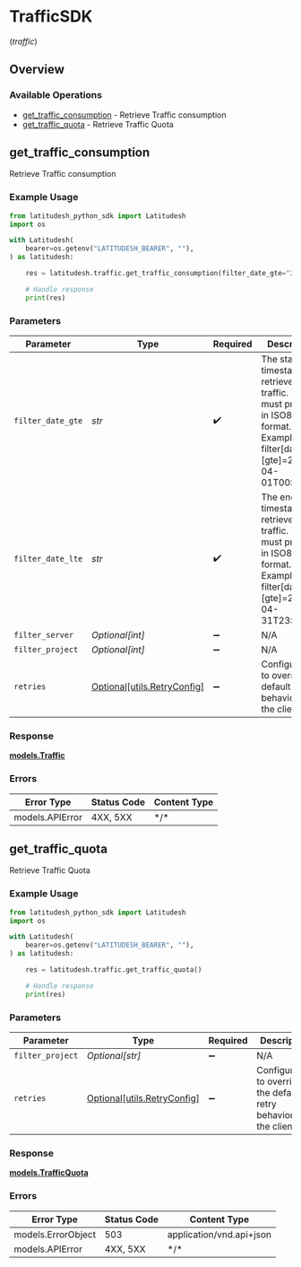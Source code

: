 # TrafficSDK
(*traffic*)

## Overview

### Available Operations

* [get_traffic_consumption](#get_traffic_consumption) - Retrieve Traffic consumption
* [get_traffic_quota](#get_traffic_quota) - Retrieve Traffic Quota

## get_traffic_consumption

Retrieve Traffic consumption

### Example Usage

```python
from latitudesh_python_sdk import Latitudesh
import os

with Latitudesh(
    bearer=os.getenv("LATITUDESH_BEARER", ""),
) as latitudesh:

    res = latitudesh.traffic.get_traffic_consumption(filter_date_gte="2025-01-05T21:14:55Z", filter_date_lte="2025-02-05T21:14:55Z", filter_server=187, filter_project=301)

    # Handle response
    print(res)

```

### Parameters

| Parameter                                                                                                                        | Type                                                                                                                             | Required                                                                                                                         | Description                                                                                                                      |
| -------------------------------------------------------------------------------------------------------------------------------- | -------------------------------------------------------------------------------------------------------------------------------- | -------------------------------------------------------------------------------------------------------------------------------- | -------------------------------------------------------------------------------------------------------------------------------- |
| `filter_date_gte`                                                                                                                | *str*                                                                                                                            | :heavy_check_mark:                                                                                                               | The start timestamp to retrieve the traffic. You must provide in ISO8601 format. Example: filter[date][gte]=2024-04-01T00:00:00Z |
| `filter_date_lte`                                                                                                                | *str*                                                                                                                            | :heavy_check_mark:                                                                                                               | The end timestamp to retrieve the traffic. You must provide in ISO8601 format. Example: filter[date][gte]=2024-04-31T23:59:59Z   |
| `filter_server`                                                                                                                  | *Optional[int]*                                                                                                                  | :heavy_minus_sign:                                                                                                               | N/A                                                                                                                              |
| `filter_project`                                                                                                                 | *Optional[int]*                                                                                                                  | :heavy_minus_sign:                                                                                                               | N/A                                                                                                                              |
| `retries`                                                                                                                        | [Optional[utils.RetryConfig]](../../models/utils/retryconfig.md)                                                                 | :heavy_minus_sign:                                                                                                               | Configuration to override the default retry behavior of the client.                                                              |

### Response

**[models.Traffic](../../models/traffic.md)**

### Errors

| Error Type      | Status Code     | Content Type    |
| --------------- | --------------- | --------------- |
| models.APIError | 4XX, 5XX        | \*/\*           |

## get_traffic_quota

Retrieve Traffic Quota

### Example Usage

```python
from latitudesh_python_sdk import Latitudesh
import os

with Latitudesh(
    bearer=os.getenv("LATITUDESH_BEARER", ""),
) as latitudesh:

    res = latitudesh.traffic.get_traffic_quota()

    # Handle response
    print(res)

```

### Parameters

| Parameter                                                           | Type                                                                | Required                                                            | Description                                                         |
| ------------------------------------------------------------------- | ------------------------------------------------------------------- | ------------------------------------------------------------------- | ------------------------------------------------------------------- |
| `filter_project`                                                    | *Optional[str]*                                                     | :heavy_minus_sign:                                                  | N/A                                                                 |
| `retries`                                                           | [Optional[utils.RetryConfig]](../../models/utils/retryconfig.md)    | :heavy_minus_sign:                                                  | Configuration to override the default retry behavior of the client. |

### Response

**[models.TrafficQuota](../../models/trafficquota.md)**

### Errors

| Error Type               | Status Code              | Content Type             |
| ------------------------ | ------------------------ | ------------------------ |
| models.ErrorObject       | 503                      | application/vnd.api+json |
| models.APIError          | 4XX, 5XX                 | \*/\*                    |